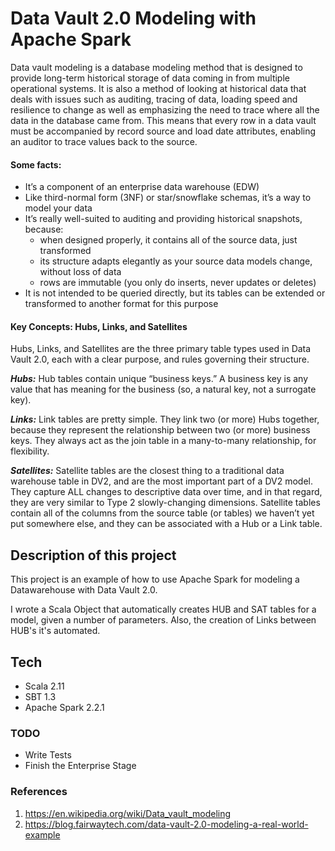 # Data Vault 2.0 Modeling with Apache Spark

Data vault modeling is a database modeling method that is designed to provide long-term historical storage of data coming in from multiple operational systems. It is also a method of looking at historical data that deals with issues such as auditing, tracing of data, loading speed and resilience to change as well as emphasizing the need to trace where all the data in the database came from. This means that every row in a data vault must be accompanied by record source and load date attributes, enabling an auditor to trace values back to the source.

#### Some facts: 
* It’s a component of an enterprise data warehouse (EDW)
* Like third-normal form (3NF) or star/snowflake schemas, it’s a way to model your data
* It’s really well-suited to auditing and providing historical snapshots, because: 
  * when designed properly, it contains all of the source data, just transformed
  * its structure adapts elegantly as your source data models change, without loss of data
  * rows are immutable (you only do inserts, never updates or deletes)
* It is not intended to be queried directly, but its tables can be extended or transformed to another format for this purpose

#### Key Concepts: Hubs, Links, and Satellites

Hubs, Links, and Satellites are the three primary table types used in Data Vault 2.0, each with a clear purpose, and rules governing their structure.

_**Hubs:**_
Hub tables contain unique “business keys.” A business key is any value that has meaning for the business (so, a natural key, not a surrogate key).

_**Links:**_
Link tables are pretty simple. They link two (or more) Hubs together, because they represent the relationship between two (or more) business keys. They always act as the join table in a many-to-many relationship, for flexibility.

_**Satellites:**_
Satellite tables are the closest thing to a traditional data warehouse table in DV2, and are the most important part of a DV2 model. They capture ALL changes to descriptive data over time, and in that regard, they are very similar to Type 2 slowly-changing dimensions. Satellite tables contain all of the columns from the source table (or tables) we haven’t yet put somewhere else, and they can be associated with a Hub or a Link table.


## Description of this project 

This project is an example of how to use Apache Spark for modeling a Datawarehouse with Data Vault 2.0.

I wrote a Scala Object that automatically creates HUB and SAT tables for a model, given a number of parameters. 
Also, the creation of Links between HUB's it's automated.


## Tech
* Scala 2.11
* SBT 1.3
* Apache Spark 2.2.1

        

### TODO

 - Write Tests
 - Finish the Enterprise Stage

### References

1. https://en.wikipedia.org/wiki/Data_vault_modeling
2. https://blog.fairwaytech.com/data-vault-2.0-modeling-a-real-world-example
